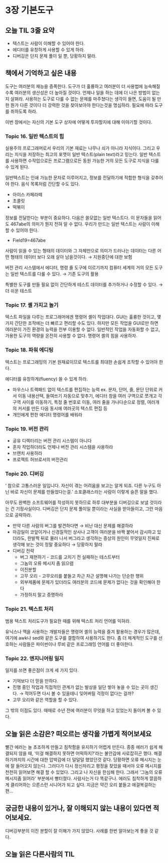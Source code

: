 # 3장 기본도구

## **오늘 TIL 3줄 요약**

- 텍스트는 사람이 이해할 수 있어야 한다.
- 에디터를 유창하게 사용할 수 있게 하라.
- 디버깅은 단지 문제 풀이 일 뿐, 당황하지 말라.

## 책에서 기억하고 싶은 내용

도구는 여러분의 재능을 증폭한다. 도구가 더 훌륭하고 여러분이 더 사용법에 능숙해질수록 여러분의 생산성은 더 높아질 것이다. 언제나 일을 하는 데에 더 나은 방법이 없는지 살펴라. 사용하는 도구로 다룰 수 없는 문제를 마주쳤다는 생각이 들면, 도움이 될 만한 뭔가 다른 것이다 더 강력한 것을 찾아보아야 한다는것을 명심하라. 필요에 따라 도구를 취하도록 하라.

이번 장에서는 자신의 기본 도구 상자에 어떻게 투자할지에 대해 이야기할 것이다.

### Topic 16. 일반 텍스트의 힘

실용주의 프로그래머로서 우리의 기본 재료는 나무나 쇠가 아니라 지식이다. 그리고 우리는 지식을 저장하는 최고의 포맷이 일반 텍스트(plain text)라고 믿는다. 일반 텍스트를 사용하면 수작업으로든 프로그램으로든 동원 가능한 거의 모든 도구로 지식을 다룰 수 있게 된다.

일반텍스트는 인쇄 가능한 문자로 이루어지고, 정보를 전달하기에 적합한 형식을 갖추어야 한다. 음식 목록처럼 간단할 수도 있다.

- 아이스 카페라떼
- 초콜릿
- 떡볶이

정보를 전달한다는 부분이 중요하다. 다음은 쓸모없는 일반 텍스트다. 이 문자들을 읽어도 467abe의 의미가 뭔지 전혀 알 수 없다. 우리가 만드는 일반 텍스트는 사람이 이해할 수 있어야 한다.

- Field19=467abe

사람이 읽을 수 있는 형태의 데이터와 그 자체만으로 의미가 드러나는 데이터는 다른 어떤 형태의 데이터 보다 오래 살아 남을것이다. → 지원중단에 대한 보험

버전 관리 시스템에서 에디터, 명령 줄 도구에 이르기까지 컴퓨터 세계의 거의 모든 도구는 일반 텍스트를 다룰 수 있다. → 기존 도구의 활용

특별한 도구를 만들 필요 없이 간단하게 테스트 데이터를 추가하거나 수정할 수 있다. → 더 쉬운 테스트

### Topic 17. 셸 가지고 놀기

텍스트 파일을 다루는 프로그래머에겐 명령어 셸이 작업대다. GUI는 훌륭한 것이고, 몇 가지 간단한 조작에는 더 빠르고 편리할 수도 있다. 하지만 모든 작업을 GUI로만 하면 여러분이 가진 환경의 능력을 전부 이용할 수 없다. 일반적인 작업을 자동화할 수 없고, 가용한 도구의 역량을 온전히 사용할 수 없다. 명령어 셸의 힘을 사용하자.

### Topic 18. 파워 에디팅

텍스트는 프로그래밍의 기본 원재료이므로 텍스트를 최대한 손쉽게 조작할 수 있어야 한다.

에디터를 유창하게(fluency) 쓸 수 있게 하라.

- 마우스나 트랙패드 없이 텍스트를 편집하는 능력
  ex. 문자, 단어, 줄, 문단 단위로 커서 이동 내용선택, 들여쓰기 자동으로 맞추기, 에디터 창을 여러 구역으로 쪼개고 각 구역 사이를 이동하기, 특정 줄 번호로 이동, 여러 줄을 가나다순으로 정렬, 여러개의 커서를 만든 다음 동시에 여러곳의 텍스트 편집 등
- 개인에게 편한 에디터 명령어를 배워라

### Topic 19. 버전 관리

- 공유 디렉터리는 버전 관리 시스템이 아니다
- 혼자 작업하더라도 언제나 버전 관리 시스템을 사용하라
- 브랜치 사용하라
- 프로젝트 허브로서의 버전관리

### Topic 20. 디버깅

‘ 참으로 고통스러운 일입니다. 자신이 겪는 어려움을 보고는 알게 되죠. 다른 누구도 아닌 바로 자신이 문제를 만들었다는걸.’ 소포클래스라는 사람이 이렇게 슬픈 말을 했다.

아무도 완벽한 소프트웨어를 작성하지 못하므로 하루 대부분을 디버깅으로 보낼 것이라는 건 기정사실이다. 디버깅은 단지 문제 풀이일 뿐이라는 사실을 받아들이고, 그런 마음으로 공략하라.

- 만약 다른 사람의 버그를 발견하다면 → 비난 대신 문제를 해결하라
- 마감일이 코앞이거나 신경질적인 상사나 고객이 여러분을 바짝 붙어서 감시하고 있더라도, 한발짝 뒤로 물러 나서 버그라고 생각하는 증상의 원인이 무엇일지 진짜로 생각해 보는 것이 정말 중요하다 → 당황하지 말라
- 디버깅 전략
  - 버그 재현하기 - 코드를 고치기 전 실패하는 테스트부터
  - 그놈의 오류 메시지 좀 읽으렴
  - 이진분할
  - 고무 오리 - 고무오리를 붙들고 차근 차근 설명해 나가는 단순한 행위
  - 외부제품에 문제가 있더라도 여러분의 코드에 문제가 없다는 것을 확인해야 한다
  - 가정하지 말고 증명하라

### Topic 21. 텍스트 처리

범용 텍스트 처리도구가 필요한 때를 위해 텍스트 처리 언어를 익혀라.

유닉스나 맥을 사용하는 개발자들은 명령어 셸의 능력을 즐겨 활용하는 경우가 많은데, 여기에 awk나 sed와 같은 도구를 결합하여 사용하기도 한다. 좀 더 체계적인 도구를 선호하는 사람들은 파이썬이나 루비 같은 프로그래밍 언어를 더 좋아한다.

### Topic 22. 엔지니어링 일지

일지를 쓰면 좋은점이 크게 세 가지 있다.

- 기억보다 더 믿을 만하다.
- 진행 중인 작업과 직접적인 관계가 없는 발상을 일단 쌓아 놓을 수 있는 곳이 생긴다. → 적어두면 다시 볼 수 있을테니 잊어버릴 걱정이 없다는 걸까?
- 고무 오리와 같은 역할을 할 수 있다.

그 밖의 이점도 있다. 때때로 수년 전에 여러분이 무엇을 하고 있었는지 돌이켜 볼 수 있다.

## **오늘 읽은 소감은? 떠오르는 생각을 가볍게 적어보세요**

빨간 에러는 늘 초조하게 만들고 침착함을 유지하기 어렵게 만든다. 종종 에러가 쉽게 해결되지 않을 때, ‘이걸 해결하지 못하면 어떡하지?’라는 불안감에 사로잡히곤 했다. 해결하기까지의 시간에 대한 압박감에 더 덜덜덜 했었던것 같다. 당황하면 오류 메시지는 눈에 잘 들어오지 않는다. 그러다가 다시 정신차리고 평정을 찾았을 때서야 오류 메시지를 천천히 읽어보면 해결 할 수 있었다. 그리고 나 자신을 한심해 한다. 그래서 ‘그놈의 오류 메시지좀 읽어라' 부분에서 빵터졌다. 사람사는거 다 똑같구나.
에러도 침착하게 깔끔하게 클리어하는 으른스런 시니어가 되고 싶다. 지금은 약간 오리 붙들고 애걸복걸하는 편...

## **궁금한 내용이 있거나, 잘 이해되지 않는 내용이 있다면 적어보세요.**

디버깅부분의 이진 분할이 잘 이해가 가지 않았다. 사례를 한번 알아보는게 좋을 것 같다.

## **오늘 읽은 다른사람의 TIL**
